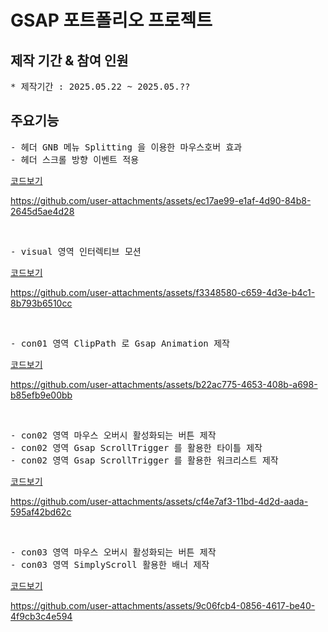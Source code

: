 # GSAP 포트폴리오 프로젝트

## 제작 기간 & 참여 인원

<pre>
* 제작기간 : 2025.05.22 ~ 2025.05.??
</pre>

## 주요기능

<pre>
- 헤더 GNB 메뉴 Splitting 을 이용한 마우스호버 효과
- 헤더 스크롤 방향 이벤트 적용
</pre>

[코드보기](https://github.com/ijieun0123/GSAP-portfolio-ex/commit/25e9ae4221560a015ef90fc2e0e4deaac2d48cb5)

https://github.com/user-attachments/assets/ec17ae99-e1af-4d90-84b8-2645d5ae4d28

<br/>

<pre>
- visual 영역 인터렉티브 모션
</pre>

[코드보기](https://github.com/ijieun0123/GSAP-portfolio-ex/commit/669908a2c6917e2772b3b8ebf34c48dd33677f25)

https://github.com/user-attachments/assets/f3348580-c659-4d3e-b4c1-8b793b6510cc

<br/>

<pre>
- con01 영역 ClipPath 로 Gsap Animation 제작
</pre>

[코드보기](https://github.com/ijieun0123/GSAP-portfolio-ex/commit/b7c24bf57b87d400848e23094f7fbfc0dc59a2b0)

https://github.com/user-attachments/assets/b22ac775-4653-408b-a698-b85efb9e00bb

<br/>

<pre>
- con02 영역 마우스 오버시 활성화되는 버튼 제작
- con02 영역 Gsap ScrollTrigger 를 활용한 타이틀 제작
- con02 영역 Gsap ScrollTrigger 를 활용한 워크리스트 제작
</pre>

[코드보기](https://github.com/ijieun0123/GSAP-portfolio-ex/commit/e35d6b151d87f8ee7e6ca6d09daa24e746de5611)

https://github.com/user-attachments/assets/cf4e7af3-11bd-4d2d-aada-595af42bd62c

<br/>

<pre>
- con03 영역 마우스 오버시 활성화되는 버튼 제작
- con03 영역 SimplyScroll 활용한 배너 제작
</pre>

[코드보기](https://github.com/ijieun0123/GSAP-portfolio-ex/commit/d49312bdb1e2e58fcabcfa31535a5009cacef362)

https://github.com/user-attachments/assets/9c06fcb4-0856-4617-be40-4f9cb3c4e594
